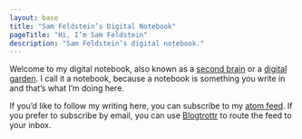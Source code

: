 ```yaml
---
layout: base
title: "Sam Feldstein’s Digital Notebook"
pageTitle: "Hi, I’m Sam Feldstein"
description: "Sam Feldstein’s digital notebook."
---
```


Welcome to my digital notebook, also known as a [second brain](https://www.buildingasecondbrain.com) or a [digital garden](https://maggieappleton.com/garden-history?ref=ideasurg.pub). I call it a notebook, because a notebook is something you write in and that’s what I’m doing here.

If you’d like to follow my writing here, you can subscribe to my [atom feed](https://notes.samfeldstein.xyz/feed.xml). If you prefer to subscribe by email, you can use [Blogtrottr](https://blogtrottr.com/) to route the feed to your inbox.
